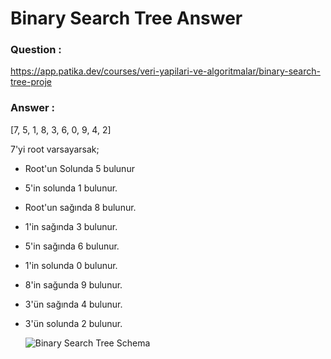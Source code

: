 # Binary Search Tree Answer

### Question :

https://app.patika.dev/courses/veri-yapilari-ve-algoritmalar/binary-search-tree-proje

### Answer :

[7, 5, 1, 8, 3, 6, 0, 9, 4, 2]

7'yi  root varsayarsak;  
- Root'un Solunda 5 bulunur
- 5'in solunda 1 bulunur.
- Root'un sağında 8 bulunur.
- 1'in sağında 3 bulunur.
- 5'in sağında 6 bulunur.
- 1'in solunda 0 bulunur.
- 8'in sağunda 9 bulunur.
- 3'ün sağında 4 bulunur.
- 3'ün solunda 2 bulunur.

	![Binary Search Tree Schema](/assets/schema.png)
